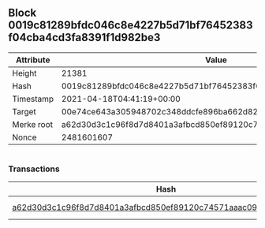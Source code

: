 ## Block 0019c81289bfdc046c8e4227b5d71bf76452383f04cba4cd3fa8391f1d982be3

Attribute | Value
--- | ---
Height | 21381
Hash | 0019c81289bfdc046c8e4227b5d71bf76452383f04cba4cd3fa8391f1d982be3
Timestamp | 2021-04-18T04:41:19+00:00
Target | 00e74ce643a305948702c348ddcfe896ba662d82c1a228faf4ad12250f07334e
Merke root | a62d30d3c1c96f8d7d8401a3afbcd850ef89120c74571aaac098328c2d61e5f2
Nonce | 2481601607

```

```

### Transactions

Hash | Amount
--- | ---
[a62d30d3c1c96f8d7d8401a3afbcd850ef89120c74571aaac098328c2d61e5f2](a62d30d3c1c96f8d7d8401a3afbcd850ef89120c74571aaac098328c2d61e5f2.md) | 10.00000000 SKEPTI 
